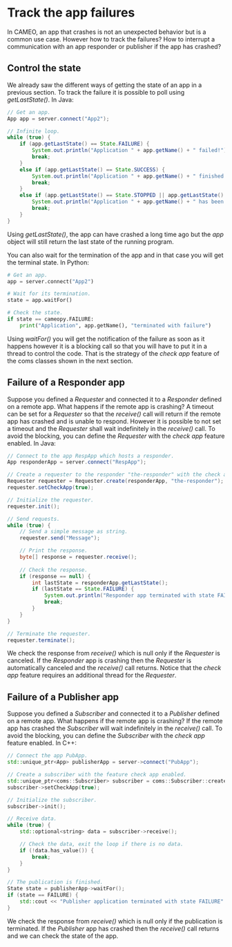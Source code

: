 # Track the app failures


In CAMEO, an app that crashes is not an unexpected behavior but is a common use case. However how to track the failures? How to interrupt a communication with an app responder or publisher if the app has crashed?

## Control the state
We already saw the different ways of getting the state of an app in a previous section.
To track the failure it is possible to poll using *getLastState()*. In Java:

```java
// Get an app.
App app = server.connect("App2");

// Infinite loop.
while (true) {
    if (app.getLastState() == State.FAILURE) {
        System.out.println("Application " + app.getName() + " failed!");
        break;
    }
    else if (app.getLastState() == State.SUCCESS) {
        System.out.println("Application " + app.getName() + " finished successfully");
        break;
    }
    else if (app.getLastState() == State.STOPPED || app.getLastState() == State.KILLED) {
        System.out.println("Application " + app.getName() + " has been terminated");
        break;
    }
}
```
Using *getLastState()*, the app can have crashed a long time ago but the *app* object will still return the last state of the running program.

You can also wait for the termination of the app and in that case you will get the terminal state. In Python:
```python
# Get an app.
app = server.connect("App2")

# Wait for its termination.
state = app.waitFor()

# Check the state.
if state == cameopy.FAILURE:
    print("Application", app.getName(), "terminated with failure")
```

Using *waitFor()* you will get the notification of the failure as soon as it happens however it is a blocking call so that you will have to put it in a thread to control the code.
That is the strategy of the *check app* feature of the coms classes shown in the next section.

## Failure of a Responder app

Suppose you defined a *Requester* and connected it to a *Responder* defined on a remote app. What happens if the remote app is crashing?
A timeout can be set for a *Requester* so that the *receive()* call will return if the remote app has crashed and is unable to respond. However it is possible to not set a timeout and the *Requester* shall wait indefinitely in the *receive()* call. To avoid the blocking, you can define the *Requester* with the *check app* feature enabled. In Java:

```java
// Connect to the app RespApp which hosts a responder.
App responderApp = server.connect("RespApp");

// Create a requester to the responder "the-responder" with the check app feature enabled.
Requester requester = Requester.create(responderApp, "the-responder");
requester.setCheckApp(true);

// Initialize the requester.
requester.init();

// Send requests.
while (true) {
    // Send a simple message as string.
    requester.send("Message");

    // Print the response.
    byte[] response = requester.receive();
    
    // Check the response.
    if (response == null) {
        int lastState = responderApp.getLastState();
        if (lastState == State.FAILURE) {
            System.out.println("Responder app terminated with state FAILURE");
            break;
        }
    }
}

// Terminate the requester.
requester.terminate();		
```
We check the response from *receive()* which is null only if the *Requester* is canceled.
If the *Responder* app is crashing then the *Requester* is automatically canceled and the *receive()* call returns. Notice that the *check app* feature requires an additional thread for the *Requester*.

## Failure of a Publisher app

Suppose you defined a *Subscriber* and connected it to a *Publisher* defined on a remote app. What happens if the remote app is crashing?
If the remote app has crashed the *Subscriber* will wait indefinitely in the *receive()* call. To avoid the blocking, you can define the *Subscriber* with the *check app* feature enabled.
In C++:
```c++
// Connect the app PubApp.
std::unique_ptr<App> publisherApp = server->connect("PubApp");

// Create a subscriber with the feature check app enabled.
std::unique_ptr<coms::Subscriber> subscriber = coms::Subscriber::create(*publisherApp, "publisher");
subscriber->setCheckApp(true);

// Initialize the subscriber.
subscriber->init();

// Receive data.
while (true) {
	std::optional<string> data = subscriber->receive();

	// Check the data, exit the loop if there is no data.
	if (!data.has_value()) {
		break;
	}
}

// The publication is finished.
State state = publisherApp->waitFor();
if (state == FAILURE) {
	std::cout << "Publisher application terminated with state FAILURE" << std::endl;
}
```

We check the response from *receive()* which is null only if the publication is terminated.
If the *Publisher* app has crashed then the *receive()* call returns and we can check the state of the app.
